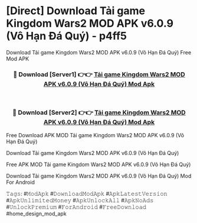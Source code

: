 # [Direct] Download Tải game Kingdom Wars2 MOD APK v6.0.9 (Vô Hạn Đá Quý) - p4ff5
Download Tải game Kingdom Wars2 MOD APK v6.0.9 (Vô Hạn Đá Quý) Free Mod APK

<div align="center">
<h3>🔴 Download [Server1] 👉👉 <a href="https://apk-comot.site?title=Tải_game_Kingdom_Wars2_MOD_APK_v6.0.9_(Vô_Hạn_Đá_Quý)">Tải game Kingdom Wars2 MOD APK v6.0.9 (Vô Hạn Đá Quý) Mod Apk</a></h3><br>

<h3>🔴 Download [Server2] 👉👉 <a href="https://apk-comot.site?title=Tải_game_Kingdom_Wars2_MOD_APK_v6.0.9_(Vô_Hạn_Đá_Quý)">Tải game Kingdom Wars2 MOD APK v6.0.9 (Vô Hạn Đá Quý) Mod Apk</a></h3>
</div>


Free Download APK MOD Tải game Kingdom Wars2 MOD APK v6.0.9 (Vô Hạn Đá Quý)

Download Tải game Kingdom Wars2 MOD APK v6.0.9 (Vô Hạn Đá Quý) 

Free APK MOD Tải game Kingdom Wars2 MOD APK v6.0.9 (Vô Hạn Đá Quý) 

Download Tải game Kingdom Wars2 MOD APK v6.0.9 (Vô Hạn Đá Quý) Mod For Android

𝚃𝚊𝚐𝚜: #𝙼𝚘𝚍𝙰𝚙𝚔 #𝙳𝚘𝚠𝚗𝚕𝚘𝚊𝚍𝙼𝚘𝚍𝙰𝚙𝚔 #𝙰𝚙𝚔𝙻𝚊𝚝𝚎𝚜𝚝𝚅𝚎𝚛𝚜𝚒𝚘𝚗 #𝙰𝚙𝚔𝚄𝚗𝚕𝚒𝚖𝚒𝚝𝚎𝚍𝙼𝚘𝚗𝚎𝚢 #𝙰𝚙𝚔𝚄𝚗𝚕𝚘𝚌𝚔𝙰𝚕𝚕 #𝙰𝚙𝚔𝙽𝚘𝙰𝚍𝚜 #𝚄𝚗𝚕𝚘𝚌𝚔𝙿𝚛𝚎𝚖𝚒𝚞𝚖 #𝙵𝚘𝚛𝙰𝚗𝚍𝚛𝚘𝚒𝚍 #𝙵𝚛𝚎𝚎𝙳𝚘𝚠𝚗𝚕𝚘𝚊𝚍 #home_design_mod_apk